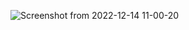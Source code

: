 ![Screenshot from 2022-12-14 11-00-20](https://user-images.githubusercontent.com/83947709/207514228-4e6e92ca-272c-4de1-b46d-ec351ccc87cf.png)
